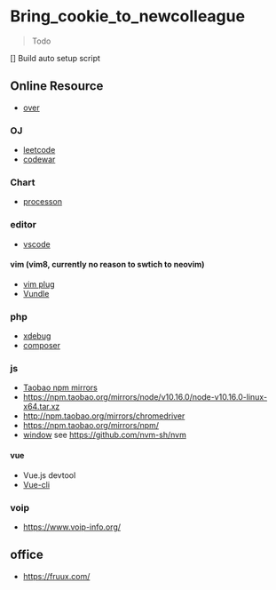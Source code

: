 # Bring_cookie_to_newcolleague
> Todo

[] Build auto setup script


## Online Resource

* [over](https://overapi.com/)

### OJ
* [leetcode](https://leetcode-cn.com/)
* [codewar](https://www.hackerrank.com/)

### Chart

* [processon](https://www.processon.com/)


### editor
* [vscode](https://code.visualstudio.com/)


#### vim (vim8, currently no reason to swtich to neovim)
* [vim plug](https://github.com/junegunn/vim-plug)
* [Vundle](http://github.com/VundleVim/Vundle.Vim)

### php
* [xdebug](https://github.com/xdebug/xdebug)
* [composer](https://pkg.phpcomposer.com/)

### js
* [Taobao npm mirrors](http://npm.taobao.org/)
* https://npm.taobao.org/mirrors/node/v10.16.0/node-v10.16.0-linux-x64.tar.xz
* http://npm.taobao.org/mirrors/chromedriver
* https://npm.taobao.org/mirrors/npm/
* [window](https://github.com/coreybutler/nvm-windows/releases) see https://github.com/nvm-sh/nvm


#### vue
* Vue.js devtool
* [Vue-cli](https://cli.vuejs.org/)

### voip
* https://www.voip-info.org/

## office
* https://fruux.com/
